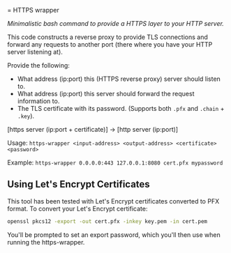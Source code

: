 = HTTPS wrapper

_Minimalistic bash command to provide a HTTPS layer to your HTTP server._

This code constructs a reverse proxy to provide TLS connections and forward any requests to another port (there where you have your HTTP server listening at).

Provide the following:
- What address (ip:port) this (HTTPS reverse proxy) server should listen to.
- What address (ip:port) this server should forward the request information to.
- The TLS certificate with its password. (Supports both `.pfx` and `.chain` + `.key`).

[https server (ip:port + certificate)] -> [http server (ip:port)]

Usage:
`https-wrapper <input-address> <output-address> <certificate> <password>`

Example:
`https-wrapper 0.0.0.0:443 127.0.0.1:8080 cert.pfx mypassword`

## Using Let's Encrypt Certificates

This tool has been tested with Let's Encrypt certificates converted to PFX format. To convert your Let's Encrypt certificate:

```bash
openssl pkcs12 -export -out cert.pfx -inkey key.pem -in cert.pem
```

You'll be prompted to set an export password, which you'll then use when running the https-wrapper.